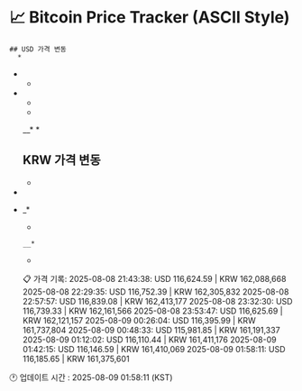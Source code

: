 # 📈 Bitcoin Price Tracker (ASCII Style)
    ## USD 가격 변동 
      *       
 * *      
*   *     
          
     *    
          
       __*
      *   
    ## KRW 가격 변동
      *       
 *        
*  _*     
          
     *    
          
       __*
      *   
    📋 가격 기록:
    2025-08-08 21:43:38: USD 116,624.59 | KRW 162,088,668
2025-08-08 22:29:35: USD 116,752.39 | KRW 162,305,832
2025-08-08 22:57:57: USD 116,839.08 | KRW 162,413,177
2025-08-08 23:32:30: USD 116,739.33 | KRW 162,161,566
2025-08-08 23:53:47: USD 116,625.69 | KRW 162,121,157
2025-08-09 00:26:04: USD 116,395.99 | KRW 161,737,804
2025-08-09 00:48:33: USD 115,981.85 | KRW 161,191,337
2025-08-09 01:12:02: USD 116,110.44 | KRW 161,411,176
2025-08-09 01:42:15: USD 116,146.59 | KRW 161,410,069
2025-08-09 01:58:11: USD 116,185.65 | KRW 161,375,601
    
🕐 업데이트 시간 : 2025-08-09 01:58:11 (KST)
